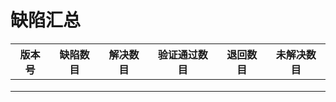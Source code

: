 # 缺陷汇总

|版本号|缺陷数目|解决数目|验证通过数目|退回数目|未解决数目|
|------|--------|--------|------------|--------|----------|
|||||||
|||||||
|||||||

